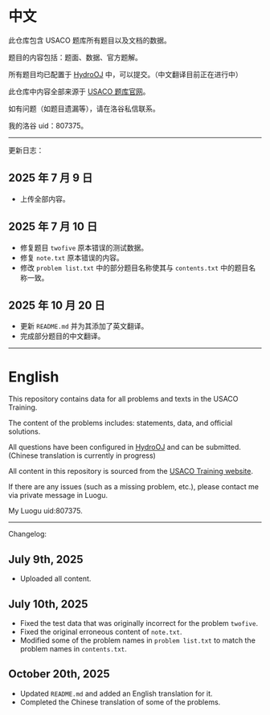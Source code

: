 # 中文

此仓库包含 USACO 题库所有题目以及文档的数据。

题目的内容包括：题面、数据、官方题解。

所有题目均已配置于 [HydroOJ](https://hydro.ac/d/USACOtraining/) 中，可以提交。（中文翻译目前正在进行中）

此仓库中内容全部来源于 [USACO 题库官网](https://usaco.training/)。

如有问题（如题目遗漏等），请在洛谷私信联系。

我的洛谷 uid：807375。

---

更新日志：

## 2025 年 7 月 9 日

- 上传全部内容。

## 2025 年 7 月 10 日

- 修复题目 `twofive` 原本错误的测试数据。
- 修复 `note.txt` 原本错误的内容。
- 修改 `problem list.txt` 中的部分题目名称使其与 `contents.txt` 中的题目名称一致。

## 2025 年 10 月 20 日

- 更新 `README.md` 并为其添加了英文翻译。
- 完成部分题目的中文翻译。

---

# English

This repository contains data for all problems and texts in the USACO Training.

The content of the problems includes: statements, data, and official solutions.

All questions have been configured in [HydroOJ](https://hydro.ac/d/USACOtraining/) and can be submitted. (Chinese translation is currently in progress)

All content in this repository is sourced from the [USACO Training website](https://usaco.training/).

If there are any issues (such as a missing problem, etc.), please contact me via private message in Luogu.

My Luogu uid:807375.

---

Changelog:

## July 9th, 2025

- Uploaded all content.

## July 10th, 2025

- Fixed the test data that was originally incorrect for the problem `twofive`.
- Fixed the original erroneous content of `note.txt`.
- Modified some of the problem names in `problem list.txt` to match the problem names in `contents.txt`.

## October 20th, 2025

- Updated `README.md` and added an English translation for it.
- Completed the Chinese translation of some of the problems.
